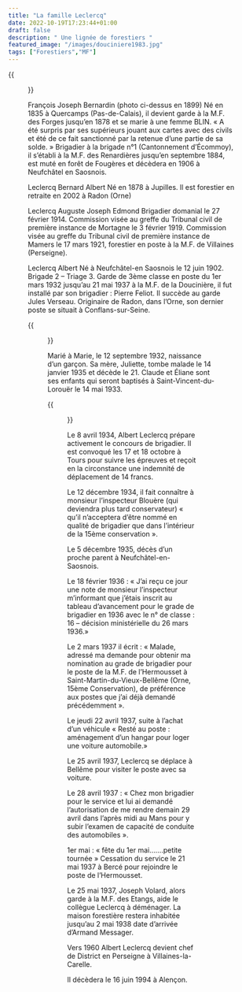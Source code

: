 ```yaml
---
title: "La famille Leclercq"
date: 2022-10-19T17:23:44+01:00
draft: false
description: " Une lignée de forestiers "
featured_image: "/images/douciniere1983.jpg"
tags: ["Forestiers","MF"]
---
```

  
{{<figure src="/images/articles/leclercq1899.jpg" title="François-Joseph et son épouse">}}
  
François Joseph Bernardin (photo ci-dessus  en 1899) 
  Né en 1835 à Quercamps (Pas-de-Calais), 
  il devient garde à la M.F. des Forges jusqu’en 1878 
  et se marie à une femme BLIN. 
  « A été surpris par ses supérieurs jouant aux cartes
  avec des civils et été de ce fait 
  sanctionné par la retenue d’une partie de sa solde. » 
  Brigadier à la brigade n°1 (Cantonnement d’Écommoy), 
  il s’établi à la M.F. des Renardières
  jusqu’en septembre 1884, est muté en forêt de Fougères et 
  décèdera en 1906 à Neufchâtel en Saosnois.
  
Leclercq Bernard Albert Né en 1878 à Jupilles. Il est forestier en retraite en 2002 à Radon (Orne) 
  
Leclercq Auguste Joseph Edmond Brigadier domanial le 27 février 1914. 
  Commission visée au greffe du Tribunal civil de première instance
  de Mortagne le 3 février 1919.
  Commission visée au greffe du Tribunal civil de première instance
  de Mamers le 17 mars 1921, 
  forestier en poste à la M.F. de Villaines (Perseigne).
  
Leclercq Albert Né à Neufchâtel-en Saosnois le 12 juin 1902.
  Brigade 2 – Triage 3.
  Garde de 3ème classe en poste du 1er mars 1932 jusqu’au 
  21 mai 1937 à la M.F. de la Doucinière,
  il fut installé par son brigadier : Pierre Feliot. 
  Il succède au garde Jules Verseau. Originaire de Radon, 
  dans l’Orne, son dernier poste se situait à Conflans-sur-Seine. 
  
{{<figure src="/images/articles/les-anciens.jpg" title="famille Leclercq">}}
  
Marié à Marie, le 12 septembre 1932, naissance d’un garçon. Sa mère, Juliette,
  tombe malade le 14 janvier 1935 et décède le 21. 
  Claude et Éliane sont ses enfants qui seront baptisés à Saint-Vincent-du-Lorouër le 14 mai 1933. 
  
{{<figure src="/images/articles/leclerc1933.jpg" title="famille Leclercq en 1933">}}

Le 8 avril 1934, Albert Leclercq prépare activement le concours de brigadier.
  Il est convoqué les 17 et 18 octobre à Tours pour suivre les épreuves 
  et reçoit en la circonstance une indemnité de déplacement de 14 francs.
  
Le 12 décembre 1934, il fait connaître à monsieur l’inspecteur Blouère 
  (qui deviendra plus tard conservateur)
  « qu’il n’acceptera d’être nommé en qualité de brigadier que
  dans l’intérieur de la 15ème conservation ». 
  
Le 5 décembre 1935, décès d’un proche parent à Neufchâtel-en-Saosnois.
  
Le 18 février 1936 : « J’ai reçu ce jour une note de monsieur l’inspecteur m’informant que 
  j’étais inscrit au tableau d’avancement pour le grade de brigadier en 1936 avec le n° de classe : 16
  – décision ministérielle du 26 mars 1936.» 
  
Le 2 mars 1937 il écrit : « Malade, adressé ma demande pour obtenir ma nomination
  au grade de brigadier pour le poste de la M.F. de l’Hermousset
  à Saint-Martin-du-Vieux-Bellême (Orne, 15ème Conservation), 
  de préférence aux postes que j’ai déjà demandé précédemment ».
  
Le jeudi 22 avril 1937, suite à l’achat d’un véhicule
  « Resté au poste : aménagement d’un hangar pour loger une voiture automobile.»
  
Le 25 avril 1937, Leclercq se déplace à Bellême pour visiter le poste avec sa voiture. 
  
Le 28 avril 1937 : « Chez mon brigadier pour le service et lui ai demandé l’autorisation
  de me rendre demain 29 avril dans l’après midi au Mans pour y subir l’examen 
  de capacité de conduite des automobiles ». 
  
1er mai : « fête du 1er mai…….petite tournée »
  Cessation du service le 21 mai 1937 à Bercé pour rejoindre le poste de l’Hermousset. 
  
Le 25 mai 1937, Joseph Volard, alors garde à la M.F. des Etangs, aide le 
  collègue Leclercq à déménager. 
  La maison forestière restera inhabitée jusqu’au 2 mai 1938 
  date d’arrivée d’Armand Messager.
  
Vers 1960 Albert Leclercq devient chef de District en Perseigne 
  à Villaines-la-Carelle. 
  
Il décèdera le 16 juin 1994 à Alençon.
